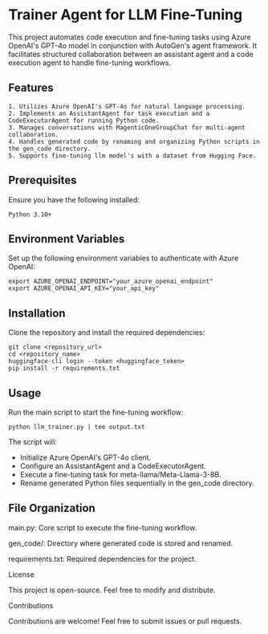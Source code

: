 # Trainer Agent for LLM Fine-Tuning
This project automates code execution and fine-tuning tasks using Azure OpenAI's GPT-4o model in conjunction with AutoGen's agent framework. It facilitates structured collaboration between an assistant agent and a code execution agent to handle fine-tuning workflows.

## Features
```
1. Utilizes Azure OpenAI's GPT-4o for natural language processing.
2. Implements an AssistantAgent for task execution and a CodeExecutorAgent for running Python code.
3. Manages conversations with MagenticOneGroupChat for multi-agent collaboration.
4. Handles generated code by renaming and organizing Python scripts in the gen_code directory.
5. Supports fine-tuning llm model's with a dataset from Hugging Face.
```

## Prerequisites
Ensure you have the following installed:
```
Python 3.10+
```

## Environment Variables
Set up the following environment variables to authenticate with Azure OpenAI:
```
export AZURE_OPENAI_ENDPOINT="your_azure_openai_endpoint"
export AZURE_OPENAI_API_KEY="your_api_key"
```

## Installation
Clone the repository and install the required dependencies:
```
git clone <repository_url>
cd <repository_name>
huggingface-cli login --token <huggingface_token>
pip install -r requirements.txt
```

## Usage
Run the main script to start the fine-tuning workflow:
```
python llm_trainer.py | tee output.txt
```
The script will:
+ Initialize Azure OpenAI's GPT-4o client.
+ Configure an AssistantAgent and a CodeExecutorAgent.
+ Execute a fine-tuning task for meta-llama/Meta-Llama-3-8B.
+ Rename generated Python files sequentially in the gen_code directory.

## File Organization

main.py: Core script to execute the fine-tuning workflow.

gen_code/: Directory where generated code is stored and renamed.

requirements.txt: Required dependencies for the project.

License

This project is open-source. Feel free to modify and distribute.

Contributions

Contributions are welcome! Feel free to submit issues or pull requests.